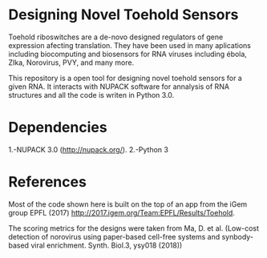 # Designing Novel Toehold Sensors 

Toehold riboswitches are a de-novo designed regulators of gene expression afecting translation. They have been used in many aplications including biocomputing and biosensors for RNA viruses including ébola, ZIka, Norovirus, PVY, and many more.

This repository is a open tool for designing novel toehold sensors for a given RNA. It interacts with NUPACK software for annalysis of RNA structures and all the code is writen in Python 3.0. 

# Dependencies
1.-NUPACK 3.0 (http://nupack.org/).
2.-Python 3


# References

Most of the code shown here is built on the top of an app from the iGem group EPFL (2017) http://2017.igem.org/Team:EPFL/Results/Toehold.

The scoring metrics for the designs were taken from  Ma, D. et al.  (Low-cost detection of norovirus using paper-based cell-free systems and synbody-based viral enrichment. Synth.  Biol.3, ysy018 (2018))


 
